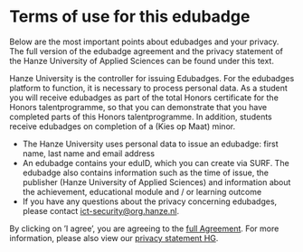 # Terms of use for this edubadge
Below are the most important points about edubadges and your privacy. The full version of the edubadge agreement and the privacy statement of the Hanze University of Applied Sciences can be found under this text.

Hanze University is the controller for issuing Edubadges. For the edubadges platform to function, it is necessary to process personal data. As a student you will receive edubadges as part of the total Honors certificate for the Honors talentprogramme, so that you can demonstrate that you have completed parts of this Honors talentprogramme. In addition, students receive edubadges on completion of a (Kies op Maat) minor.

* The Hanze University uses personal data to issue an edubadge: first name, last name and email address
* An edubadge contains your eduID, which you can create via SURF. The edubadge also contains information such as the time of issue, the publisher (Hanze University of Applied Sciences) and information about the achievement, educational module and / or learning outcome
* If you have any questions about the privacy concerning edubadges, please contact [ict-security@org.hanze.nl](mailto:ict-security@org.hanze.nl).
 
By clicking on ’I agree’, you are agreeing to the [full Agreement](https://raw.githubusercontent.com/edubadges/privacy/master/hanzehogeschool-groningen/edubadges-nonformal-terms-en.md). For more information, please also view our [privacy statement HG](https://www.hanze.nl/eng/organisation/hanze-uas/privacy-statement-hanze-university-applied-sciences).
